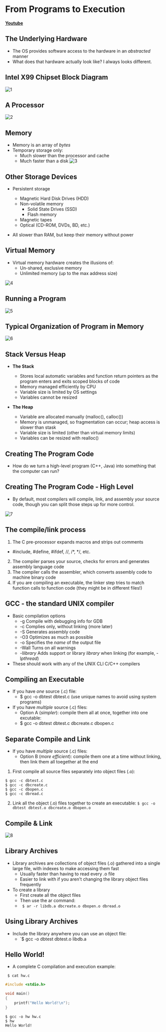 # From Programs to Execution

[**Youtube**](https://www.youtube.com/watch?time_continue=3&v=Vwe_EDCWAzU)

## The Underlying Hardware
* The OS provides software access to the hardware in an *abstracted* manner
* What does that hardware actually look like? I always looks different.

## Intel X99 Chipset Block Diagram
![1](./images/2_1.png)

## A Processor
![2](./images/2_2.png)

## Memory
* Memory is an array of *bytes*
* Temporary storage only:
  * Much slower than the processor and cache
  * Much faster than a disk
![3](./images/2_3.png)

## Other Storage Devices
* Persistent storage
    * Magnetic Hard Disk Drives (HDD)
    * Non-volatile memory
        * Solid State Drives (SSD)
        * Flash memory
    * Magnetic tapes
    * Optical (CD-ROM, DVDs, BD, etc.)

* All slower than RAM, but keep their memory without power

## Virtual Memory
* Virtual memory hardware creates the illusions of:
  * Un-shared, exclusive memory
  * Unlimited memory (up to the max address size)  
 
![4](./images/2_4.png)

## Running a Program
![5](./images/2_5.png)

## Typical Organization of Program in Memory
![6](./images/2_6.png)

## Stack Versus Heap

* **The Stack**
  * Stores local automatic variables and function return pointers as the program enters and exits scoped blocks of code
  * Memory managed efficiently by CPU
  * Variable size is limited by OS settings
  * Variables cannot be resized

* **The Heap**
  * Variable are allocated manually (malloc(), calloc())
  * Memory is unmanaged, so fragmentation can occur; heap access is slower than stask
  * Variable size is limited (other than virtual memory limits)
  * Variables can be resized with realloc()

## Creating The Program Code
* How do we turn a high-level program (C++, Java) into something that the computer can run?

## Creating The Program Code - High Level
* By default, most compilers will compile, link, and assembly your source code, though you can split those steps up for more control.  

![7](./images/2_7.png)

## The compile/link process
1) The C pre-processor expands macros and strips out comments
  * #include, #define, #ifdef, //, /\*, \*/, etc.
2) The compiler parses your source, checks for errors and generates assembly language code
3) The compiler calls the assembler, which converts assembly code to machine binary code
4) If you are compiling an executable, the linker step tries to match function calls to function code (they might be in different files!)

## GCC - the standard UNIX compiler
* Basic compilation options
  * -g		Compile with debugging info for GDB
  * -c 		Complies only, without linking (more later)
  * -S		Generates assembly code
  * -O3		Optimizes as much as possible
  * -o 		Specifies the *name* of the output file
  * -Wall	Turns on all warnings
  * -l*library* Adds support or library *library* when linking (for example, -l*pthread*)
* These should work with any of the UNIX CLI C/C++ compilers

## Compiling an Executable
* If you have *one* source (.c) file:
  * $ gcc -o dbtest dbtest.c (use unique names to avoid using system programs)
* If you have *multiple* source (.c) files:
  * Option A (*simpler*): compile them all at once, together into one excutable:
  * $ gcc -o dbtest dbtest.c dbcreate.c dbopen.c

## Separate Compile and Link
* If you have *multiple* source (.c) files:
  * Option B (*more efficient*): compile them one at a time without linking, then link them all toegether at the end

1) First compile all source files separately into object files (.o):
``` 
$ gcc -c dbtest.c
$ gcc -c dbcreate.c
$ gcc -c dbopen.c
$ gcc -c dbread.c
```
2) Link all the object (.o) files together to create an executable:
` $ gcc -o dbtest dbtest.o dbcreate.o dbopen.o `

## Compile & Link
![8](./images/2_8.png)

## Library Archives
* Library archives are collections of object files (.o) gathered into a single large file, with indexes to make accessing them fast
  * Usually faster than having to read every .o file
  * Easier to link with if you aren't changing the library object files frequently
* To create a library
  * First create all the object files
  * Then use the ar command:
  * ` $ ar -r libdb.a dbcreate.o dbopen.o dbread.o`

## Using Library Archives
* Include the library anywhere you can use an object file:
  * `$ gcc -o dbtest dbtest.o libdb.a

## Hello World!
* A complete C compilation and execution example:  

```
 $ cat hw.c 
```    

``` C
#include <stdio.h>

void main()
{
	printf("Hello World!\n");
}
```
```
$ gcc -o hw hw.c
$ hw
Hello World!
```


